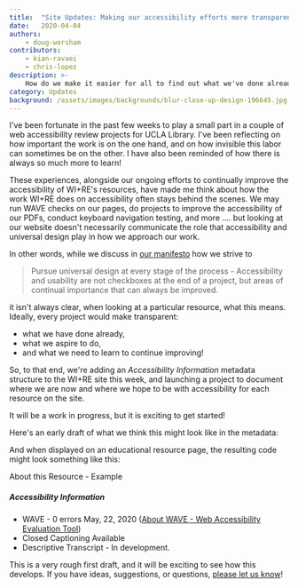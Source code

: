 ```yaml
---
title:  "Site Updates: Making our accessibility efforts more transparent"
date:   2020-04-04
authors:
    - doug-worsham
contributors:
    - kian-ravaei
    - chris-lopez
description: >-
    How do we make it easier for all to find out what we've done already, what we aspire to do, and what we need to learn and improve next?
category: Updates
background: /assets/images/backgrounds/blur-close-up-design-196645.jpg
---
```

I've been fortunate in the past few weeks to play a small part in a couple of web accessibility review projects for UCLA Library. I've been reflecting on how important the work is on the one hand, and on how invisible this labor can sometimes be on the other. I have also been reminded of how there is always so much more to learn!

These experiences, alongside our ongoing efforts to continually improve the accessibility of WI+RE's resources, have made me think about how the work WI+RE does on accessibility often stays behind the scenes. We may run WAVE checks on our pages, do projects to improve the accessibility of our PDFs, conduct keyboard navigation testing, and more .... but looking at our website doesn't necessarily communicate the role that accessibility and universal design play in how we approach our work.

In other words, while we discuss in [our manifesto](https://uclalibrary.github.io/research-tips/wire-way/) how we strive to

<blockquote>
    Pursue universal design at every stage of the process - Accessibility and usability are not checkboxes at the end of a project, but areas of continual importance that can always be improved.
</blockquote>

it isn't always clear, when looking at a particular resource, what this means. Ideally, every project would make transparent:

* what we have done already,
* what we aspire to do,
* and what we need to learn to continue improving!

So, to that end, we're adding an *Accessibility Information* metadata structure to the WI+RE site this week, and launching a project to document where we are now and where we hope to be with accessibility for each resource on the site.

It will be a work in progress, but it is exciting to get started!

Here's an early draft of what we think this might look like in the metadata:

<div class="row">
<div class="col-md-10 col-sm-12 mx-auto">
    <script src="https://gist.github.com/dmcwo/fbcd739f39d78a98b2774bb9ad9e2492.js"></script>
</div>
</div>

And when displayed on an educational resource page, the resulting code might look something like this:

<div class="row">
<div class="col-md-10 col-sm-12 mx-auto">
<div class="card">
  <div class="card-header">
    About this Resource - Example
  </div>
    <div class="card-body">
        <h5 class="card-title">Accessibility Information</h5>
            <ul>
                <li>WAVE - 0 errors May, 22, 2020 (<a href="https://wave.webaim.org/" style="text-decoration: underline;" target="_blank" >About WAVE - Web Accessibility Evaluation Tool</a>)</li>
                <li>Closed Captioning Available</li>
                <li>Descriptive Transcript - In development.</li>
            </ul>
    </div>
</div>
</div>
</div>

This is a very rough first draft, and it will be exciting to see how this develops. If you have ideas, suggestions, or questions, [please let us know](https://uclalibrary.github.io/research-tips/contact/)!

